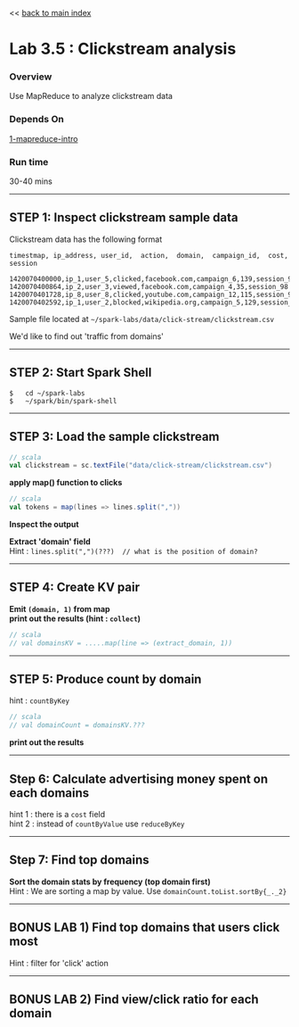 << [back to main index](../README.md)

Lab 3.5 : Clickstream analysis
==============================
### Overview
Use MapReduce to analyze clickstream data

### Depends On 
[1-mapreduce-intro](1-intro.md)

### Run time
30-40 mins

----------------------------------------
STEP 1:  Inspect clickstream sample data
----------------------------------------

Clickstream data has the following format
```
timestmap, ip_address, user_id,  action,  domain,  campaign_id,  cost, session
```
```
1420070400000,ip_1,user_5,clicked,facebook.com,campaign_6,139,session_98
1420070400864,ip_2,user_3,viewed,facebook.com,campaign_4,35,session_98
1420070401728,ip_8,user_8,clicked,youtube.com,campaign_12,115,session_92
1420070402592,ip_1,user_2,blocked,wikipedia.org,campaign_5,129,session_91
```

Sample file located at  `~/spark-labs/data/click-stream/clickstream.csv`

We'd like to find out 'traffic from domains'


-------------------------
STEP 2: Start Spark Shell
-------------------------
```
$   cd ~/spark-labs
$   ~/spark/bin/spark-shell
```


-----------------------------------
STEP 3: Load the sample clickstream
-----------------------------------
```scala
// scala
val clickstream = sc.textFile("data/click-stream/clickstream.csv")
```

**apply map() function to clicks**  
```scala
// scala
val tokens = map(lines => lines.split(","))
```

**Inspect the output**

**Extract 'domain' field**  
Hint : `lines.split(",")(???)  // what is the position of domain?`


----------------------
STEP 4: Create KV pair
----------------------
**Emit `(domain, 1)` from map**  
**print out the results (hint : `collect`)**
```scala
// scala
// val domainsKV = .....map(line => (extract_domain, 1))
```

--------------------------------
STEP 5:  Produce count by domain
--------------------------------
hint : `countByKey`
```scala
// scala
// val domainCount = domainsKV.???
```

**print out the results**


----------------------------------------------------------
Step 6:  Calculate advertising money spent on each domains
----------------------------------------------------------
hint 1 : there is a `cost` field  
hint 2 : instead of `countByValue`  use  `reduceByKey`


------------------------
Step 7: Find top domains
------------------------
**Sort the domain stats by frequency (top domain first)**  
Hint : We are sorting a map by value. Use  `domainCount.toList.sortBy{_._2}`


----
BONUS LAB 1)  Find top domains that users click most
----
  Hint : filter for 'click' action


----
BONUS LAB 2)  Find  view/click ratio for each domain
----

